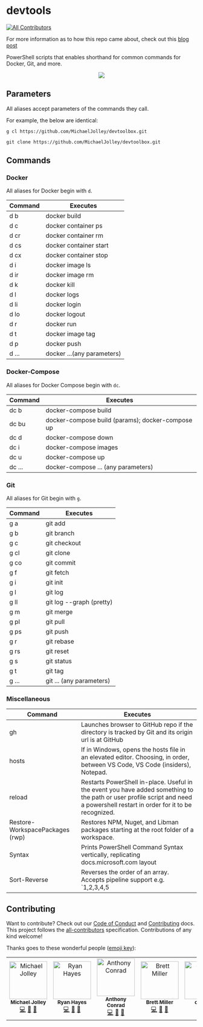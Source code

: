 # devtools

[![All Contributors](https://img.shields.io/badge/all_contributors-7-orange.svg?style=flat-square)](#contributing)

For more information as to how this repo came about, check out this [blog post](https://michaeljolley.com/posts/setup-command-aliases-in-powershell-to-make-life-easier/)

PowerShell scripts that enables shorthand for common commands for Docker, Git, and more.

<p align="center">
    <img src="https://user-images.githubusercontent.com/1228996/60115974-c1658a80-973c-11e9-84a3-56ea7a3892b9.png"/>
</p>

## Parameters

All aliases accept parameters of the commands they call.

For example, the below are identical:

```CMD
g cl https://github.com/MichaelJolley/devtoolbox.git

git clone https://github.com/MichaelJolley/devtoolbox.git
```

## Commands

### Docker

All aliases for Docker begin with `d`.

| Command   | Executes                      |
| ---       | ---                           |
| d b       | docker build                  |
| d c       | docker container ps           |
| d cr      | docker container rm           |
| d cs      | docker container start        |
| d cx      | docker container stop         |
| d i       | docker image ls               |
| d ir      | docker image rm               |
| d k       | docker kill                   |
| d l       | docker logs                   |
| d li      | docker login                  |
| d lo      | docker logout                 |
| d r       | docker run                    |
| d t       | docker image tag              |
| d p       | docker push                   |
| d ...     | docker ...(any parameters)    |

### Docker-Compose

All aliases for Docker Compose begin with `dc`.

| Command   | Executes                                              |
| ---       | ---                                                   |
| dc b      | docker-compose build                                  |
| dc bu     | docker-compose build (params); docker-compose up      |
| dc d      | docker-compose down                                   |
| dc i      | docker-compose images                                 |
| dc u      | docker-compose up                                     |
| dc ...    | docker-compose ... (any parameters)                   |

### Git

All aliases for Git begin with `g`.

| Command   | Executes                      |
| ---       | ---                           |
| g a       | git add                       |
| g b       | git branch                    |
| g c       | git checkout                  |
| g cl      | git clone                     |
| g co      | git commit                    |
| g f       | git fetch                     |
| g i       | git init                      |
| g l       | git log                       |
| g ll      | git log --graph (pretty)      |
| g m       | git merge                     |
| g pl      | git pull                      |
| g ps      | git push                      |
| g r       | git rebase                    |
| g rs      | git reset                     |
| g s       | git status                    |
| g t       | git tag                       |
| g ...     | git ... (any parameters)      |

### Miscellaneous

| Command                           | Executes
| ---                               | ---
| gh                                | Launches browser to GitHub repo if the directory is tracked by Git and its origin url is at GitHub
| hosts                             | If in Windows, opens the hosts file in an elevated editor. Choosing, in order, between VS Code, VS Code (insiders), Notepad.
| reload                            | Restarts PowerShell in-place. Useful in the event you have added something to the path or user profile script and need a powershell restart in order for it to be recognized.
| Restore-WorkspacePackages (rwp)   | Restores NPM, Nuget, and Libman packages starting at the root folder of a workspace.
| Syntax                            | Prints PowerShell Command Syntax vertically, replicating docs.microsoft.com layout
| Sort-Reverse                      | Reverses the order of an array. Accepts pipeline support e.g. `1,2,3,4,5 | Sort-Reverse`

## Contributing

Want to contribute? Check out our [Code of Conduct](CODE_OF_CONDUCT.md) and [Contributing](CONTRIBUTING.md) docs. This project follows the [all-contributors](https://github.com/all-contributors/all-contributors) specification.  Contributions of any kind welcome!

Thanks goes to these wonderful people ([emoji key](https://allcontributors.org/docs/en/emoji-key)):

<!-- ALL-CONTRIBUTORS-LIST:START - Do not remove or modify this section -->
<!-- prettier-ignore -->
<table><tr><td align="center"><a href="https://michaeljolley.com/"><img src="https://avatars2.githubusercontent.com/u/1228996?v=4" width="100px;" alt="Michael Jolley"/><br /><sub><b>Michael Jolley</b></sub></a><br /><a href="https://github.com/MichaelJolley/ps-alias/commits?author=MichaelJolley" title="Code">💻</a> <a href="#ideas-MichaelJolley" title="Ideas, Planning, & Feedback">🤔</a> <a href="https://github.com/MichaelJolley/ps-alias/commits?author=MichaelJolley" title="Documentation">📖</a></td><td align="center"><a href="http://ryanhayes.net"><img src="https://avatars3.githubusercontent.com/u/438357?v=4" width="100px;" alt="Ryan Hayes"/><br /><sub><b>Ryan Hayes</b></sub></a><br /><a href="https://github.com/MichaelJolley/ps-alias/commits?author=RyannosaurusRex" title="Code">💻</a> <a href="#ideas-RyannosaurusRex" title="Ideas, Planning, & Feedback">🤔</a> <a href="https://github.com/MichaelJolley/ps-alias/commits?author=RyannosaurusRex" title="Documentation">📖</a></td><td align="center"><a href="https://github.com/parithon"><img src="https://avatars3.githubusercontent.com/u/8602418?v=4" width="100px;" alt="Anthony Conrad"/><br /><sub><b>Anthony Conrad</b></sub></a><br /><a href="https://github.com/MichaelJolley/ps-alias/commits?author=parithon" title="Code">💻</a> <a href="#ideas-parithon" title="Ideas, Planning, & Feedback">🤔</a> <a href="https://github.com/MichaelJolley/ps-alias/commits?author=parithon" title="Documentation">📖</a></td><td align="center"><a href="https://millerb.co.uk"><img src="https://avatars0.githubusercontent.com/u/24279339?v=4" width="100px;" alt="Brett Miller"/><br /><sub><b>Brett Miller</b></sub></a><br /><a href="https://github.com/MichaelJolley/ps-alias/commits?author=brettmillerb" title="Code">💻</a> <a href="#ideas-brettmillerb" title="Ideas, Planning, & Feedback">🤔</a> <a href="https://github.com/MichaelJolley/ps-alias/commits?author=brettmillerb" title="Documentation">📖</a></td><td align="center"><a href="https://github.com/corbob"><img src="https://avatars2.githubusercontent.com/u/30301021?v=4" width="100px;" alt="corbob"/><br /><sub><b>corbob</b></sub></a><br /><a href="#ideas-corbob" title="Ideas, Planning, & Feedback">🤔</a> <a href="https://github.com/MichaelJolley/ps-alias/commits?author=corbob" title="Code">💻</a></td><td align="center"><a href="https://c-j.tech"><img src="https://avatars0.githubusercontent.com/u/3969086?v=4" width="100px;" alt="Chris Jones"/><br /><sub><b>Chris Jones</b></sub></a><br /><a href="https://github.com/MichaelJolley/ps-alias/commits?author=cmjchrisjones" title="Documentation">📖</a></td><td align="center"><a href="https://www.ramblinggeek.co.uk"><img src="https://avatars3.githubusercontent.com/u/7108949?v=4" width="100px;" alt="Wayne Taylor"/><br /><sub><b>Wayne Taylor</b></sub></a><br /><a href="https://github.com/MichaelJolley/ps-alias/commits?author=RamblingGeekUK" title="Code">💻</a> <a href="https://github.com/MichaelJolley/ps-alias/commits?author=RamblingGeekUK" title="Documentation">📖</a></td></tr></table>

<!-- ALL-CONTRIBUTORS-LIST:END -->
